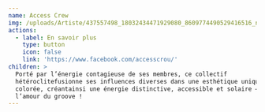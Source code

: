 ```yaml
---
name: Access Crew
img: /uploads/Artiste/437557498_18032434471929080_8609774490529416516_n.jpg
actions:
  - label: En savoir plus
    type: button
    icon: false
    link: 'https://www.facebook.com/accesscrou/'
children: >
  Porté par l’énergie contagieuse de ses membres, ce collectif
  hétéroclitefusionne ses influences diverses dans une esthétique unique et
  colorée, créantainsi une énergie distinctive, accessible et solaire – celle de
  l’amour du groove !
---
```


